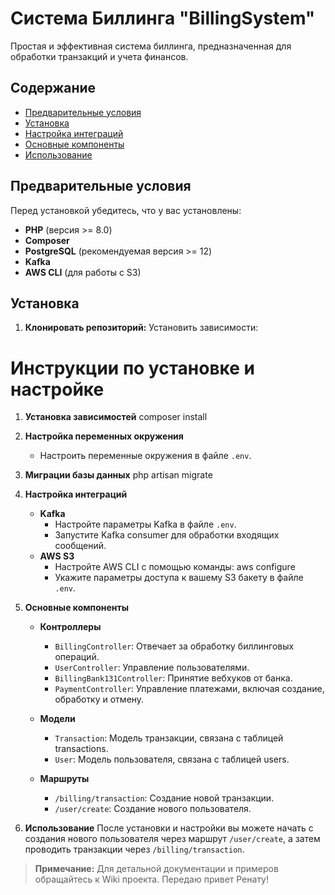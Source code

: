 # Система Биллинга "BillingSystem"

Простая и эффективная система биллинга, предназначенная для обработки транзакций и учета финансов.

## Содержание

- [Предварительные условия](#предварительные-условия)
- [Установка](#установка)
- [Настройка интеграций](#настройка-интеграций)
- [Основные компоненты](#основные-компоненты)
- [Использование](#использование)

## Предварительные условия

Перед установкой убедитесь, что у вас установлены:

- **PHP** (версия >= 8.0)
- **Composer**
- **PostgreSQL** (рекомендуемая версия >= 12)
- **Kafka**
- **AWS CLI** (для работы с S3)

## Установка

1. **Клонировать репозиторий:**
Установить зависимости:
# Инструкции по установке и настройке

1. **Установка зависимостей**
    composer install
2. **Настройка переменных окружения**
   - Настроить переменные окружения в файле `.env`.
3. **Миграции базы данных**
    php artisan migrate
4. **Настройка интеграций**
   - **Kafka**
     - Настройте параметры Kafka в файле `.env`.
     - Запустите Kafka consumer для обработки входящих сообщений.
   - **AWS S3**
     - Настройте AWS CLI с помощью команды:
       aws configure
     - Укажите параметры доступа к вашему S3 бакету в файле `.env`.

5. **Основные компоненты**

   - **Контроллеры**
     - `BillingController`: Отвечает за обработку биллинговых операций.
     - `UserController`: Управление пользователями.
     - `BillingBank131Controller`: Принятие вебхуков от банка.
     - `PaymentController`: Управление платежами, включая создание, обработку и отмену.

   - **Модели**
     - `Transaction`: Модель транзакции, связана с таблицей transactions.
     - `User`: Модель пользователя, связана с таблицей users.

   - **Маршруты**
     - `/billing/transaction`: Создание новой транзакции.
     - `/user/create`: Создание нового пользователя.

6. **Использование**
   После установки и настройки вы можете начать с создания нового пользователя через маршрут `/user/create`, а затем проводить транзакции через `/billing/transaction`.

> **Примечание:** Для детальной документации и примеров обращайтесь к Wiki проекта. Передаю привет Ренату!
